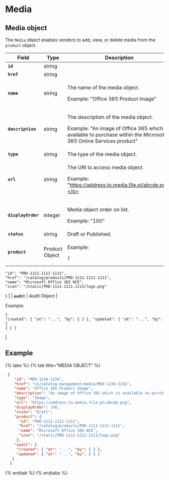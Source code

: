 # Media

## Media object

The `Media` object enables vendors to add, view, or delete media from the `product` object.

| Field              | Type           | Description                                                                                                                                                                                                                                                                         |
| ------------------ | -------------- | ----------------------------------------------------------------------------------------------------------------------------------------------------------------------------------------------------------------------------------------------------------------------------------- |
| **`id`**           | string         |                                                                                                                                                                                                                                                                                     |
| **`href`**         | string         |                                                                                                                                                                                                                                                                                     |
| **`name`**         | string         | <p>The name of the media object. </p><p></p><p>Example: "Office 365 Product Image"</p>                                                                                                                                                                                              |
| **`description`**  | string         | <p>The description of the media object. </p><p></p><p>Example: "An image of Office 365 which is available to purchase within the Microsoft 365 Online Services product"</p>                                                                                                         |
| **`type`**         | string         | The type of the media object.                                                                                                                                                                                                                                                       |
| **`url`**          | string         | <p>The URI to access media object. </p><p></p><p>Example: "https://address.to.media.file.pl/abcde.png"</p>                                                                                                                                                                          |
| **`displayOrder`** | integer        | <p>Media object order on list. </p><p></p><p>Example: "100"</p>                                                                                                                                                                                                                     |
| **`status`**       | string         | Draft or Published.                                                                                                                                                                                                                                                                 |
| **`product`**      | Product Object | <p>Example:</p><pre class="language-json" data-line-numbers><code class="lang-json">{
    "id": "PRD-1111-1111-1111",
    "href": "/catalog/products/PRD-1111-1111-1111",
    "name": "Microsoft Office 365 NCE",
    "icon": "/static/PRD-1111-1111-1111/logo.png"
}
</code></pre> |
| **`audit`**        | Audit Object   | <p>Example:</p><pre class="language-json" data-line-numbers><code class="lang-json">{
  "created": { "at": "...", "by": { } },
  "updated": { "at": "...", "by": { } }
}
</code></pre>                                                                                              |

## Example

{% tabs %}
{% tab title="MEDIA OBJECT" %}
```json
 {
    "id": "MED-1234-1234",
    "href": "v1/catalog-management/media/MED-1234-1234",
    "name": "Office 365 Product Image",
    "description": "An image of Office 365 which is available to purchase within the Microsoft 365 Online Services product",
    "type": "Image",
    "url": "https://address.to.media.file.pl/abcde.png",
    "displayOrder": 100,
    "state": "Draft",
    "product": {
      "id": "PRD-1111-1111-1111",
      "href": "/catalog/products/PRD-1111-1111-1111",
      "name": "Microsoft Office 365 NCE",
      "icon": "/static/PRD-1111-1111-1111/logo.png"
     },
    "audit": {
     "created": { "at": "...", "by": { } },
     "updated": { "at": "...", "by": { } }
   }
  }
```
{% endtab %}
{% endtabs %}
